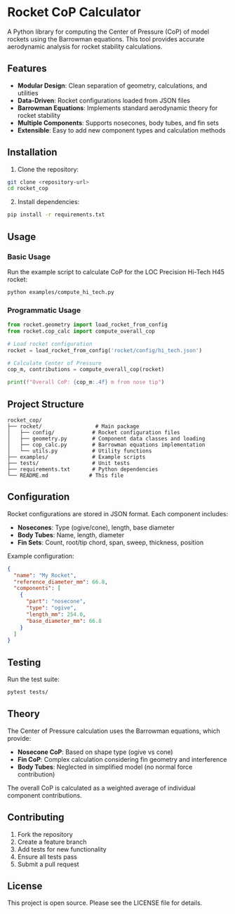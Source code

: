 # Rocket CoP Calculator

A Python library for computing the Center of Pressure (CoP) of model rockets using the Barrowman equations. This tool provides accurate aerodynamic analysis for rocket stability calculations.

## Features

- **Modular Design**: Clean separation of geometry, calculations, and utilities
- **Data-Driven**: Rocket configurations loaded from JSON files
- **Barrowman Equations**: Implements standard aerodynamic theory for rocket stability
- **Multiple Components**: Supports nosecones, body tubes, and fin sets
- **Extensible**: Easy to add new component types and calculation methods

## Installation

1. Clone the repository:
```bash
git clone <repository-url>
cd rocket_cop
```

2. Install dependencies:
```bash
pip install -r requirements.txt
```

## Usage

### Basic Usage

Run the example script to calculate CoP for the LOC Precision Hi-Tech H45 rocket:

```bash
python examples/compute_hi_tech.py
```

### Programmatic Usage

```python
from rocket.geometry import load_rocket_from_config
from rocket.cop_calc import compute_overall_cop

# Load rocket configuration
rocket = load_rocket_from_config('rocket/config/hi_tech.json')

# Calculate Center of Pressure
cop_m, contributions = compute_overall_cop(rocket)

print(f"Overall CoP: {cop_m:.4f} m from nose tip")
```

## Project Structure

```
rocket_cop/
├── rocket/                 # Main package
│   ├── config/            # Rocket configuration files
│   ├── geometry.py        # Component data classes and loading
│   ├── cop_calc.py        # Barrowman equations implementation
│   └── utils.py           # Utility functions
├── examples/              # Example scripts
├── tests/                 # Unit tests
├── requirements.txt       # Python dependencies
└── README.md             # This file
```

## Configuration

Rocket configurations are stored in JSON format. Each component includes:

- **Nosecones**: Type (ogive/cone), length, base diameter
- **Body Tubes**: Name, length, diameter  
- **Fin Sets**: Count, root/tip chord, span, sweep, thickness, position

Example configuration:
```json
{
  "name": "My Rocket",
  "reference_diameter_mm": 66.8,
  "components": [
    {
      "part": "nosecone",
      "type": "ogive",
      "length_mm": 254.0,
      "base_diameter_mm": 66.8
    }
  ]
}
```

## Testing

Run the test suite:

```bash
pytest tests/
```

## Theory

The Center of Pressure calculation uses the Barrowman equations, which provide:

- **Nosecone CoP**: Based on shape type (ogive vs cone)
- **Fin CoP**: Complex calculation considering fin geometry and interference
- **Body Tubes**: Neglected in simplified model (no normal force contribution)

The overall CoP is calculated as a weighted average of individual component contributions.

## Contributing

1. Fork the repository
2. Create a feature branch
3. Add tests for new functionality
4. Ensure all tests pass
5. Submit a pull request

## License

This project is open source. Please see the LICENSE file for details. 
